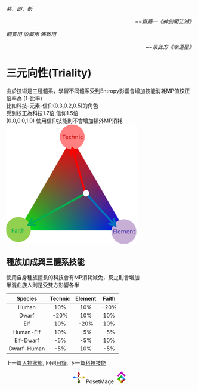 *惡、即、斬*  
<p align="right"><i>−−齋藤一《神劍闖江湖》</i></p>

*觀賞用 收藏用 佈教用*  
<p align="right"><i>−−泉此方《幸運星》</i></p>

# 三元向性(Triality)
由於技術是三種體系，學習不同體系受到Entropy影響會增加技能消耗MP值校正倍率為 (1-比率)  
比如科技-元素-信仰(0.3,0.2,0.5)的角色  
受到校正為科技1.7倍,信仰1.5倍  
(0.0,0.0,1.0) 使用信仰技能則不會增加額外MP消耗  
<img src="./Triality.svg" Width="350" />

## 種族加成與三體系技能
使用自身種族擅長的科技會有MP消耗減免，反之則會增加  
半混血族人則是受雙方影響各半  

Species | Technic | Element | Faith
:--:|:--:|:--:|:--:
Human | 10%| 10%| -20%
Dwarf | -20%| 10%| 10%
Elf | 10%| -20%| 10%
Human-Elf | 10%| -5%| -5%
Elf-Dwarf | -5%| -5%| 10%
Dwarf-Human | -5%| 10%| -5%




上一篇[人物狀態](../Attribute), 
回到[目錄](/Handbook/#ch-3-god-view), 
下一篇[科技技能](../Technology)


<p align="center"><img src="/Icon/Design/4Element.svg" Height="32" /> PosetMage <img src="/Icon/Transparent/POM.png" Height="32" /></p>